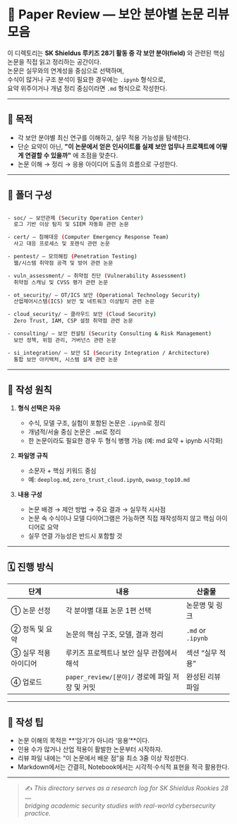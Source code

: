 # 📄 Paper Review — 보안 분야별 논문 리뷰 모음

이 디렉토리는 **SK Shieldus 루키즈 28기 활동 중 각 보안 분야(field)** 와 관련된 핵심 논문을 직접 읽고 정리하는 공간이다.  
논문은 실무와의 연계성을 중심으로 선택하며,  
수식이 많거나 구조 분석이 필요한 경우에는 `.ipynb` 형식으로,  
요약 위주이거나 개념 정리 중심이라면 `.md` 형식으로 작성한다.

---

## 🎯 목적
- 각 보안 분야별 최신 연구를 이해하고, 실무 적용 가능성을 탐색한다.  
- 단순 요약이 아닌, **"이 논문에서 얻은 인사이트를 실제 보안 업무나 프로젝트에 어떻게 연결할 수 있을까"** 에 초점을 맞춘다.  
- 논문 이해 → 정리 → 응용 아이디어 도출의 흐름으로 구성한다.

---

## 📂 폴더 구성

```bash

- soc/ — 보안관제 (Security Operation Center)  
  로그 기반 이상 탐지 및 SIEM 자동화 관련 논문  

- cert/ — 침해대응 (Computer Emergency Response Team)  
  사고 대응 프로세스 및 포렌식 관련 논문  

- pentest/ — 모의해킹 (Penetration Testing)  
  웹/시스템 취약점 공격 및 방어 관련 논문  

- vuln_assessment/ — 취약점 진단 (Vulnerability Assessment)  
  취약점 스캐닝 및 CVSS 평가 관련 논문  

- ot_security/ — OT/ICS 보안 (Operational Technology Security)  
  산업제어시스템(ICS) 보안 및 네트워크 이상탐지 관련 논문  

- cloud_security/ — 클라우드 보안 (Cloud Security)  
  Zero Trust, IAM, CSP 설정 취약점 관련 논문  

- consulting/ — 보안 컨설팅 (Security Consulting & Risk Management)  
  보안 정책, 위험 관리, 거버넌스 관련 논문  

- si_integration/ — 보안 SI (Security Integration / Architecture)  
  통합 보안 아키텍처, 시스템 설계 관련 논문  

```

---

## 🧭 작성 원칙

1. **형식 선택은 자유**
   - 수식, 모델 구조, 실험이 포함된 논문은 `.ipynb`로 정리  
   - 개념적/서술 중심 논문은 `.md`로 정리  
   - 한 논문이라도 필요한 경우 두 형식 병행 가능 (예: md 요약 + ipynb 시각화)

2. **파일명 규칙**
   - 소문자 + 핵심 키워드 중심  
   - 예: `deeplog.md`, `zero_trust_cloud.ipynb`, `owasp_top10.md`

3. **내용 구성**
   - 논문 배경 → 제안 방법 → 주요 결과 → 실무적 시사점  
   - 논문 속 수식이나 모델 다이어그램은 가능하면 직접 재작성하지 않고 핵심 아이디어로 요약  
   - 실무 연결 가능성은 반드시 포함할 것  

---

## 🗓️ 진행 방식

| 단계 | 내용 | 산출물 |
|------|------|--------|
| ① 논문 선정 | 각 분야별 대표 논문 1편 선택 | 논문명 및 링크 |
| ② 정독 및 요약 | 논문의 핵심 구조, 모델, 결과 정리 | `.md` or `.ipynb` |
| ③ 실무 적용 아이디어 | 루키즈 프로젝트나 보안 실무 관점에서 해석 | 섹션 “실무 적용” |
| ④ 업로드 | `paper_review/[분야]/` 경로에 파일 저장 및 커밋 | 완성된 리뷰 파일 |

---

## 💬 작성 팁
- 논문 이해의 목적은 **‘암기’가 아니라 ‘응용’**이다.  
- 인용 수가 많거나 산업 적용이 활발한 논문부터 시작하자.  
- 리뷰 파일 내에는 “이 논문에서 배운 점”을 최소 3줄 이상 작성한다.  
- Markdown에서는 간결히, Notebook에서는 시각적·수식적 표현을 적극 활용한다.  

---

> ✍️ *This directory serves as a research log for SK Shieldus Rookies 28 —  
> bridging academic security studies with real-world cybersecurity practice.*
